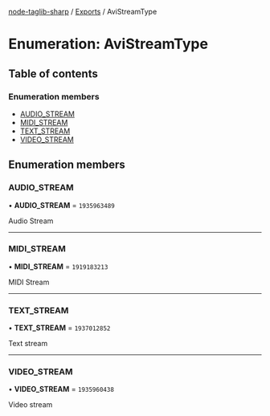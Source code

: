[node-taglib-sharp](../README.md) / [Exports](../modules.md) / AviStreamType

# Enumeration: AviStreamType

## Table of contents

### Enumeration members

- [AUDIO\_STREAM](avistreamtype.md#audio_stream)
- [MIDI\_STREAM](avistreamtype.md#midi_stream)
- [TEXT\_STREAM](avistreamtype.md#text_stream)
- [VIDEO\_STREAM](avistreamtype.md#video_stream)

## Enumeration members

### AUDIO\_STREAM

• **AUDIO\_STREAM** = `1935963489`

Audio Stream

___

### MIDI\_STREAM

• **MIDI\_STREAM** = `1919183213`

MIDI Stream

___

### TEXT\_STREAM

• **TEXT\_STREAM** = `1937012852`

Text stream

___

### VIDEO\_STREAM

• **VIDEO\_STREAM** = `1935960438`

Video stream
